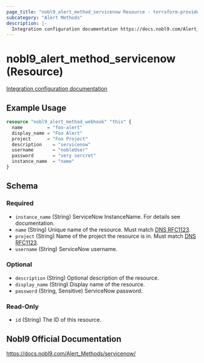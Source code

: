 ```yaml
---
page_title: "nobl9_alert_method_servicenow Resource - terraform-provider-nobl9"
subcategory: "Alert Methods"
description: |-
  Integration configuration documentation https://docs.nobl9.com/Alert_Methods/servicenow
---
```


# nobl9_alert_method_servicenow (Resource)

[Integration configuration documentation](https://docs.nobl9.com/Alert_Methods/servicenow)

## Example Usage

```terraform
resource "nobl9_alert_method_webhook" "this" {
  name         = "foo-alert"
  display_name = "Foo Alert"
  project      = "Foo Project"
  description    = "servicenow"
  username       = "nobleUser"
  password       = "very sercret"
  instance_name  = "name"
}
```

<!-- schema generated by tfplugindocs -->
## Schema

### Required

- `instance_name` (String) ServiceNow InstanceName. For details see documentation.
- `name` (String) Unique name of the resource. Must match [DNS RFC1123](https://kubernetes.io/docs/concepts/overview/working-with-objects/names/#names).
- `project` (String) Name of the project the resource is in. Must match [DNS RFC1123](https://kubernetes.io/docs/concepts/overview/working-with-objects/names/#names).
- `username` (String) ServiceNow username.

### Optional

- `description` (String) Optional description of the resource.
- `display_name` (String) Display name of the resource.
- `password` (String, Sensitive) ServiceNow password.

### Read-Only

- `id` (String) The ID of this resource.

## Nobl9 Official Documentation

https://docs.nobl9.com/Alert_Methods/servicenow/